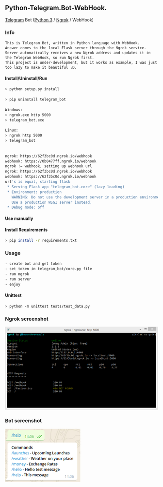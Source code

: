 ## Python-Telegram.Bot-WebHook.

[Telegram](https://telegram.org/) Bot ([Python 3](https://python.org/) / [Ngrok](https://ngrok.com/) / WebHook)

### Info
```
This is Telegram Bot, written in Python language with WebHook.
Answer comes to the local Flask server through the Ngrok service.
Server automatically receives a new Ngrok address and updates it in the Telegram WebHook, so run Ngrok first.
This project is under-development, but it works as example, I was just too lazy to make it beautiful ;D.
```

#### Install/Uninstall/Run
```bash
> python setup.py install

> pip uninstall telegram_bot

Windows:
> ngrok.exe http 5000
> telegram_bot.exe

Linux:
> ngrok http 5000
> telegram_bot


ngrok: https://62f3bc0d.ngrok.io/webhook
webhook: https://0b0477ff.ngrok.io/webhook
ngrok != webhook, setting up webhook url
ngrok: https://62f3bc0d.ngrok.io/webhook
webhook: https://62f3bc0d.ngrok.io/webhook
url's is equal, starting flask
 * Serving Flask app "telegram_bot.core" (lazy loading)
 * Environment: production
   WARNING: Do not use the development server in a production environment.
   Use a production WSGI server instead.
 * Debug mode: off
```

#### Use manually
#### Install Requirements
```bash
> pip install -r requirements.txt
```

### Usage
```bash
- create bot and get token
- set token in telegram_bot/core.py file
- run ngrok
- run server
- enjoy
```

#### Unittest
```bash
> python -m unittest tests/test_data.py
```

### Ngrok screenshot
![Alt text](/ngrok_scr.png?raw=true "ngrok screen")

### Bot screenshot
![Alt text](/bot_scr.png?raw=true "bot screen")